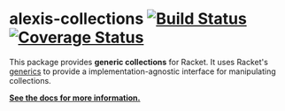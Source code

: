 
# alexis-collections [![Build Status](https://travis-ci.org/lexi-lambda/racket-alexis-collections.svg?branch=master)](https://travis-ci.org/lexi-lambda/racket-alexis-collections) [![Coverage Status](https://coveralls.io/repos/lexi-lambda/racket-alexis-collections/badge.svg?branch=master)](https://coveralls.io/r/lexi-lambda/racket-alexis-collections?branch=master)

This package provides **generic collections** for Racket. It uses Racket's [generics](http://docs.racket-lang.org/reference/struct-generics.html) to provide a implementation-agnostic interface for manipulating collections.

[**See the docs for more information.**](http://lexi-lambda.github.io/racket-alexis-collections/collections-intro.html)
